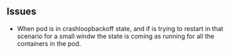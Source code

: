 ## Issues

- When pod is in crashloopbackoff state, and if is trying to restart in that scenario for a small windw the state is
  coming as running for all the containers in the pod.